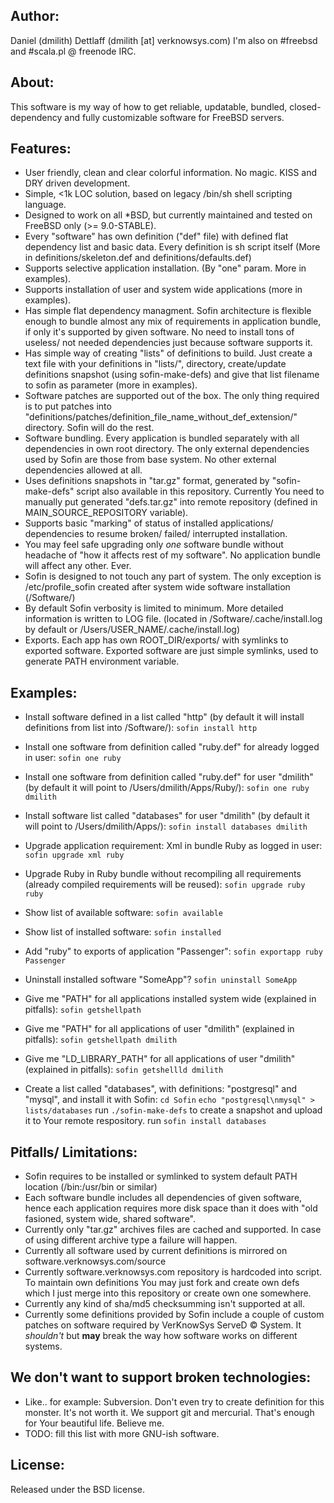 ## Author:
Daniel (dmilith) Dettlaff (dmilith [at] verknowsys.com)
I'm also on #freebsd and #scala.pl @ freenode IRC.


## About:
This software is my way of how to get reliable, updatable, bundled, closed-dependency and fully
customizable software for FreeBSD servers.

    
## Features:
* User friendly, clean and clear colorful information. No magic. KISS and DRY driven development.
* Simple, <1k LOC solution, based on legacy /bin/sh shell scripting language.
* Designed to work on all *BSD, but currently maintained and tested on FreeBSD only (>= 9.0-STABLE).
* Every "software" has own definition ("def" file) with defined flat dependency list and basic data.
  Every definition is sh script itself (More in definitions/skeleton.def and definitions/defaults.def)
* Supports selective application installation. (By "one" param. More in examples).
* Supports installation of user and system wide applications (more in examples).
* Has simple flat dependency managment. Sofin architecture is flexible enough to bundle almost any mix of requirements
  in application bundle, if only it's supported by given software. No need to install tons of useless/ not needed
  dependencies just because software supports it.
* Has simple way of creating "lists" of definitions to build. Just create a text file with your definitions in "lists/",
  directory, create/update definitions snapshot (using sofin-make-defs) and give that list filename to sofin
  as parameter (more in examples).
* Software patches are supported out of the box. The only thing required is to put patches into
  "definitions/patches/definition_file_name_without_def_extension/" directory. Sofin will do the rest.
* Software bundling. Every application is bundled separately with all dependencies in own root directory. The only external
  dependencies used by Sofin are those from base system. No other external dependencies allowed at all.
* Uses definitions snapshots in "tar.gz" format, generated by "sofin-make-defs" script also available in this repository.
  Currently You need to manually put generated "defs.tar.gz" into remote repository (defined in MAIN_SOURCE_REPOSITORY variable).
* Supports basic "marking" of status of installed applications/ dependencies to resume broken/ failed/ interrupted installation.
* You may feel safe upgrading only *one* software bundle without headache of "how it affects rest of my software".
  No application bundle will affect any other. Ever.
* Sofin is designed to not touch any part of system. The only exception is /etc/profile_sofin created after
  system wide software installation (/Software/)
* By default Sofin verbosity is limited to minimum. More detailed information is written to LOG file.
  (located in /Software/.cache/install.log by default or /Users/USER_NAME/.cache/install.log)
* Exports. Each app has own ROOT_DIR/exports/ with symlinks to exported software. Exported software are just simple symlinks,
  used to generate PATH environment variable.


## Examples:
* Install software defined in a list called "http" (by default it will install definitions from list into /Software/):
    `sofin install http`

* Install one software from definition called "ruby.def" for already logged in user:
    `sofin one ruby`
        
* Install one software from definition called "ruby.def" for user "dmilith" (by default it will point to /Users/dmilith/Apps/Ruby/):
    `sofin one ruby dmilith`
        
* Install software list called "databases" for user "dmilith" (by default it will point to /Users/dmilith/Apps/):
    `sofin install databases dmilith`

* Upgrade application requirement: Xml in bundle Ruby as logged in user:
    `sofin upgrade xml ruby`

* Upgrade Ruby in Ruby bundle without recompiling all requirements (already compiled requirements will be reused):
    `sofin upgrade ruby ruby`

* Show list of available software:
    `sofin available`

* Show list of installed software:
    `sofin installed`

* Add "ruby" to exports of application "Passenger": `sofin exportapp ruby Passenger`

* Uninstall installed software "SomeApp"?
    `sofin uninstall SomeApp`

* Give me "PATH" for all applications installed system wide (explained in pitfalls):
    `sofin getshellpath`

* Give me "PATH" for all applications of user "dmilith" (explained in pitfalls):
    `sofin getshellpath dmilith`

* Give me "LD_LIBRARY_PATH" for all applications of user "dmilith" (explained in pitfalls):
    `sofin getshellld dmilith`

* Create a list called "databases", with definitions: "postgresql" and "mysql", and install it with Sofin:
    `cd Sofin`
    `echo "postgresql\nmysql" > lists/databases`
    run `./sofin-make-defs` to create a snapshot and upload it to Your remote respository.
    run `sofin install databases`


## Pitfalls/ Limitations:
* Sofin requires to be installed or symlinked to system default PATH location (/bin:/usr/bin or similar)
* Each software bundle includes all dependencies of given software, hence each application requires more disk
  space than it does with "old fasioned, system wide, shared software".
* Currently only "tar.gz" archives files are cached and supported. In case of using different archive
  type a failure will happen.
* Currently all software used by current definitions is mirrored on software.verknowsys.com/source
* Currently software.verknowsys.com repository is hardcoded into script. To maintain own definitions You may just
  fork and create own defs which I just merge into this repository or create own one somewhere.
* Currently any kind of sha/md5 checksumming isn't supported at all.
* Currently some definitions provided by Sofin include a couple of custom patches on software required
  by VerKnowSys ServeD © System. It *shouldn't* but **may** break the way how software works on different systems.


## We don't want to support broken technologies:
* Like.. for example: Subversion. Don't even try to create definition for this monster. It's not worth it. We support git and mercurial.
  That's enough for Your beautiful life. Believe me.
* TODO: fill this list with more GNU-ish software.


## License:
  Released under the BSD license.
